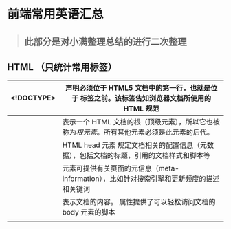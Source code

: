 # **前端常用英语汇总**

> ## 此部分是对小满整理总结的进行二次整理

## **HTML （只统计常用标签）**

| <!DOCTYPE> | 声明必须位于 HTML5 文档中的第一行，也就是位于 <html> 标签之前。该标签告知浏览器文档所使用的 HTML 规范 |
| ---------- | ------------------------------------------------------------ |
| <html>     | 表示一个 HTML 文档的根（顶级元素），所以它也被称为*根元素*。所有其他元素必须是此元素的后代。 |
| <head>     | HTML head 元素 规定文档相关的配置信息（元数据），包括文档的标题，引用的文档样式和脚本等 |
| <meta>     | 元素可提供有关页面的元信息（meta-information），比如针对搜索引擎和更新频度的描述和关键词 |
| <body>     | 表示文档的内容。 属性提供了可以轻松访问文档的 body 元素的脚本 |
| <title>    | 定义文档的标题，显示在浏览器的标题栏或标签页上。它只应该包含文本，若是包含有标签，则它包含的任何标签都将被忽略 |
| <style>    | 定义 HTML 文档的样式信息                                     |
| <link>     | 大多数时候都用来连接样式                                     |
| <header>   | 用于展示介绍性内容，通常包含一组介绍性的或是辅助导航的实用元素。它可能包含一些标题元素，但也可能包含其他元素，比如 Logo、搜索框、作者名称，等等 |
| <footer>   | 表示最近一个章节内容或者根节点元素的页脚。                   |
| <article>  | 元素表示文档、页面、应用或网站中的独立结构，其意在成为可独立分配的或可复用的结构，如在发布中，它可能是论坛帖子、杂志或新闻文章、博客、用户提交的评论、交互式组件，或者其他独立的内容项目 |
| <section>  | 表示 HTML 文档中一个通用独立章节，它没有更具体的语义元素来表示。一般来说会包含一个标题。 |
| <p>        | 表示文本的一个段落。该元素通常表现为一整块与相邻文本分离的文本，或以垂直的空白隔离或以首行缩进（块级元素） |
| <div>      | 是一个通用型的流内容容器，在不使用CSS其对内容或布局没有任何影响（块级元素） |
| <span>     | 元素是短语内容的通用行内容器，并没有任何特殊语义。(内联元素) |
| <img>      | 元素将一份图像嵌入文档                                       |
| <aside>    | 元素表示一个和其余页面内容几乎无关的部分，被认为是独立于该内容的一部分并且可以被单独的拆分出来而不会使整体受影响 |
| <audio>    | 元素用于在文档中嵌入音频内容                                 |
| <video>    | 元素用于在文档中嵌入视频内容                                 |
| <source>   | 标签为媒介元素（比如 <video> 和 <audio>）定义媒介资源        |
| <canvas>   | 元素可被用来通过 JavaScript（CanvasAPI 或 WebGL）绘制图形及图形动画 |
| <nav>      | 表示页面的一部分，其目的是在当前文档或其他文档中提供导航链接。导航部分的常见示例是菜单，目录和索引 |
| <ul>       | 表示一个内可含多个元素的无序列表或项目符号列表               |
| <ol>       | 表示有序列表，通常渲染为一个带编号的列表。                   |
| <li>       | 用于表示列表里的条目。                                       |
| <script>   | 用于嵌入或引用可执行脚本。                                   |
| <h1 - h6>  | 代表网页中的标题数字越小越大                                 |
| <a>        | 标签定义超链接，用于从一个页面链接到另一个页面。             |
| <b>        | 标签定义粗体的文本。                                         |
| <br/>      | 标签插入简单的换行符。                                       |
| <hr>       | 标签水平线                                                   |
| <iframe>   | 嵌套另一个网页                                               |
| <form>     | 用于创建供用户输入的 HTML 表单                               |
| <input>    | 表单输入元素                                                 |
| <textarea> | 文本域                                                       |
| <button>   | 定义按钮                                                     |
| <table>    | 定义表格                                                     |
| <tbody>    | 定义一段表格主体                                             |
| <thead>    | 定义表格的表头主体                                           |
| <tfoot>    | 定义表格的页脚                                               |
| <tr>       | 标签定义表格中的行                                           |
| <th>       | 标签定义 HTML 表格中的表头单元格                             |
| <td>       | 标签定义 HTML 表格中的标准单元格。                           |

## **Css (只统计常用的)**

| color                  | 定义颜色                                     |
| ---------------------- | -------------------------------------------- |
| opacity                | 检索或设置对象的不透明度                     |
| font-size              | 定义字体大小                                 |
| font-style             | 定义字体体风格例如斜体                       |
| font-weight            | 定义字体粗细                                 |
| font-family            | 嵌入字体                                     |
| text-indent            | 首行缩进                                     |
| text-align             | 水平对其方式                                 |
| text-overflow          | 文本溢出                                     |
| text-shadow            | 文本阴影                                     |
| white-space            | 处理换行和空格                               |
| line-height            | 行高                                         |
| background             | 定义背景                                     |
| background-color       | 指定背景颜色                                 |
| background-image       | 背景图片                                     |
| background-repeat      | 背景平铺排列                                 |
| background-position    | 背景定位                                     |
| background-attachment  | 背景是否固定                                 |
| border                 | 定义边框                                     |
| border-color           | 边框颜色                                     |
| border-radius          | 边框圆角                                     |
| border-style           | 边框样式                                     |
| border-image           | 边框图片                                     |
| box-shadow             | 阴影                                         |
| padding                | 内边距                                       |
| margin                 | 外边距                                       |
| width                  | 宽度                                         |
| height                 | 高度                                         |
| max-width min-width    | 最大宽度 最小宽度                            |
| max-height min-height  | 最大高度 最小高度                            |
| display flex           | 弹性盒                                       |
| flex-direction         | 调整主轴XY                                   |
| flex-wrap              | 换行                                         |
| justify-content        | 水平方位调整                                 |
| align-items            | 垂直方位调整                                 |
| flex-grow              | 调整比例                                     |
| flex-shrink            | flex 元素的收缩规则                          |
| flex-basis             | 指定 flex 元素在主轴方向上的初始大小         |
| flex                   | 三个属性合体flex-grow flex-shrink flex-basis |
| position               | 固定定位 相对定位 绝对定位 粘性定位          |
| left  top bottom right | 四个方位                                     |
| z-index                | 定位层级                                     |
| transform              | 旋转，缩放，倾斜或平移给定元素               |
| transition             | 动画过度                                     |
| animation              | 动画                                         |
| linear-gradient()      | 颜色渐变                                     |
| filter                 | 背景模糊 变色等                              |
| calc()                 | 计算函数                                     |
| overflow               | 内容溢出操作                                 |
| float                  | 浮动                                         |
| clear                  | 清除浮动                                     |
| 长度                   | px rem em vh vw cm mm pt pc ch ex            |

## **js (统计常用 API)**

| var let const                                                | 声明变量 |
| ------------------------------------------------------------ | -------- |
| if else                                                      | 条件语句 |
| switch case                                                  | 条件语句 |
| alert confirm prompt                                         | 弹框     |
| function                                                     | 函数     |
| for                                                          | 循环     |
| while                                                        | 循环     |
| break                                                        | 终止循环 |
| continue                                                     | 跳过循环 |
| 事件省略，在Vue3笔记(小满版本)中有详细整理                   |          |
| try catch                                                    | 异常捕获 |
| throw                                                        | 抛异常   |
| String Number Boolean Null Object Array Symbol BigInt undefined | 基本类型 |
| Promise then catch reject resolve all any race allSettled    | DOM      |
| window location screen history Navigator                     | BOM      |

### Node系列

| Node.nodeName                        | 返回节点名称                                                 |
| ------------------------------------ | ------------------------------------------------------------ |
| Node.nodeType                        | 返回节点类型的常数值                                         |
| Node.nodeValue                       | 返回Text或Comment节点的文本值                                |
| Node.textContent                     | 返回当前节点和它的所有后代节点的文本内容，可读写             |
| Node.baseURI                         | 返回当前网页的绝对路径                                       |
| Node.ownerDocument                   | 返回当前节点所在的顶层文档对象，即document                   |
| Node.nextSibling                     | 返回紧跟在当前节点后面的第一个兄弟节点                       |
| Node.previousSibling                 | 返回当前节点前面的、距离最近的一个兄弟节点                   |
| Node.parentNode                      | 返回当前节点的父节点                                         |
| Node.parentElement                   | 返回当前节点的父Element节点                                  |
| Node.childNodes                      | 返回当前节点的所有子节点                                     |
| Node.firstChild                      | 返回当前节点的第一个子节点                                   |
| Node.lastChild                       | 返回当前节点的最后一个子节点                                 |
| Node.isconnecoted                    | 返回一个布尔值，表示当前节点是否在文档之中                   |
| Node.appendChild(node)               | 向节点添加最后一个子节点                                     |
| Node.hasChildNodes()                 | 返回布尔值，表示当前节点是否有子节点                         |
| Node.cloneNode(true);                | 默认为false(克隆节点), true(克隆节点及其属性，以及后代)      |
| Node.insertBefore(newNode,oldNode)   | 在指定子节点之前插入新的子节点                               |
| Node.removeChild(node)               | 删除节点，在要删除节点的父节点上操作                         |
| Node.replaceChild(newChild,oldChild) | 替换节点                                                     |
| Node.contains(node)                  | 返回一个布尔值，表示参数节点是否为当前节点的后代节点。       |
| Node.compareDocumentPosition(node)   | 返回一个7个比特位的二进制值，表示参数节点和当前节点的关系    |
| Node.isEqualNode(node)               | 返回布尔值，用于检查两个节点是否相等。所谓相等的节点，指的是两个节点的类型相同、属性相同、子节点相同。 |
| Node.isSameNode(node)                | 返回一个布尔值，表示两个节点是否为同一个节点                 |
| Node.normalize()                     | 用于清理当前节点内部的所有Text节点。它会去除空的文本节点，并且将毗邻的文本节点合并成一个。 |
| Node.getRootNode()                   | 返回当前节点所在文档的根节点document，与ownerDocument属性的作用相同。 |
| Node.length                          | 返回 NodeList 实例包含的节点数量                             |
| Node.forEach(fn，this)               | 用于遍历 NodeList 的所有成员                                 |
| Node.item(index)                     | 接受一个整数值作为参数，表示成员的位置，返回该位置上的成员   |
| Node.keys()                          | 返回键名的遍历器                                             |
| Node.values()                        | 返回键值的遍历器                                             |
| Node.entries()                       | 返回的遍历器同时包含键名和键值的信息                         |

### parentNode接口

| Node.children          | 返回指定节点的所有Element子节点                              |
| ---------------------- | ------------------------------------------------------------ |
| Node.firstElementChild | 返回当前节点的第一个Element子节点                            |
| Node.lastElementChild  | 返回当前节点的最后一个Element子节点                          |
| Node.childElementCount | 返回当前节点所有Element子节点的数目                          |
| Node.append()          | 为当前节点追加一个或多个子节点，位置是最后一个元素子节点的后面。 |
| Node.prepend()         | 为当前节点追加一个或多个子节点，位置是第一个元素子节点的前面。 |

### ChildNode接口

| Node.remove()      | 用于从父节点移除当前节点                                     |
| ------------------ | ------------------------------------------------------------ |
| Node.before()      | 用于在当前节点的前面，插入一个或多个同级节点。两者拥有相同的父节点。 |
| Node.after()       | 用于在当前节点的后面，插入一个或多个同级节点，两者拥有相同的父节点 |
| Node.replaceWith() | 使用参数节点，替换当前节点                                   |

### document快捷方式

| document.defaultView       | 返回document对象所属的window对象  |
| -------------------------- | --------------------------------- |
| document.doctype           | 返回文档类型节点                  |
| document.documentElement   | 返回当前文档的根节点              |
| document.body              | 返回当前文档的<body>节点          |
| document.head              | 返回当前文档的<head>节点          |
| document.activeElement     | 返回当前文档中获得焦点的那个元素  |
| document.fullscreenElement | 返回当前以全屏状态展示的 DOM 元素 |

### 节点集合属性

| document.links       | 返回当前文档的所有a元素  |
| -------------------- | ------------------------ |
| document.forms       | 返回页面中所有表单元素   |
| document.images      | 返回页面中所有图片元素   |
| document.embeds      | 返回网页中所有嵌入对象   |
| document.scripts     | 返回当前文档的所有脚本   |
| document.styleSheets | 返回当前网页的所有样式表 |

### 文档静态信息属性

| document.documentURI  | 表示当前文档的网址                              |
| --------------------- | ----------------------------------------------- |
| document.URL          | 返回当前文档的网址                              |
| document.domain       | 返回当前文档的域名                              |
| document.lastModified | 返回当前文档最后修改的时间                      |
| document.location     | 返回location对象，提供当前文档的URL信息         |
| document.referrer     | 返回当前文档的访问来源                          |
| document.title        | 返回当前文档的标题                              |
| document.compatMode   | 返回浏览器处理文档的模式                        |
| document.characterSet | 返回渲染当前文档的字符集，比如UTF-8、ISO-8859-1 |

### 文档状态属性

| document.readyState      | 返回当前文档的状态                   |
| ------------------------ | ------------------------------------ |
| document.hidden          | 返回一个布尔值，表示当前页面是否可见 |
| document.visibilityState | 返回文档的可见状态                   |

### 其他属性

| document.cookie         | 用来操作Cookie                                             |
| ----------------------- | ---------------------------------------------------------- |
| document.designMode     | 控制当前文档是否可编辑，可读写                             |
| document.currentScript  | 返回当前脚本所在的那个 DOM 节点，即<script>元素的 DOM 节点 |
| document.implementation | 返回一个DOMImplementation对象                              |

### 元素特性相关属性

| Element.id         | 返回指定元素的id属性，可读写                                 |
| ------------------ | ------------------------------------------------------------ |
| Element.tagName    | 返回指定元素的大写标签名                                     |
| Element.dir        | 用于读写当前元素的文字方向                                   |
| Element.accessKey  | 用于读写分配给当前元素的快捷键                               |
| Element.draggble   | 返回一个布尔值，表示当前元素是否可拖动                       |
| Element.lang       | 返回当前元素的语言设置。该属性可读写                         |
| Elemnt.tabIndex    | 返回一个整数，表示当前元素在 Tab 键遍历时的顺序。该属性可读写。 |
| Element.title      | 用来读写当前元素的 HTML 属性title                            |
| Element.attributes | 返回当前元素节点的所有属性节点                               |
| Element.className  | 返回当前元素的class属性，可读写                              |
| Element.classList  | 返回当前元素节点的所有class集合                              |
| Element.innerHTML  | 返回该元素包含的HTML代码，可读写                             |
| Element.outerHTML  | 返回指定元素节点的所有HTML代码，包括它自身和包含的的所有子元素，可读写 |
| Element.dataset    | 返回元素节点中所有的data-*属性                               |

### 元素状态的相关属性

| Element.hidden            | 返回一个布尔值，表示当前元素的hidden属性，用来控制当前元素是否可见。该属性可读写 |
| ------------------------- | ------------------------------------------------------------ |
| Element.contentEditable   | 返回一个字符串，表示是否设置了contenteditable属性            |
| Element.iscontentEditable | 返回一布尔值，表示是否设置了contenteditable属性，只读        |

### 尺寸属性

| Element.clientHeight | 返回元素节点可见部分的高度                                   |
| -------------------- | ------------------------------------------------------------ |
| Element.clientWidth  | 返回元素节点可见部分的宽度                                   |
| Element.clientLeft   | 返回元素节点左边框的宽度                                     |
| Element.clientTop    | 返回元素节点顶部边框的宽度                                   |
| Element.scrollHeight | 返回元素节点的总高度                                         |
| Element.scrollWidth  | 返回元素节点的总宽度                                         |
| Element.scrollLeft   | 返回元素节点的水平滚动条向右滚动的像素数值,通过设置这个属性可以改变元素的滚动位置 |
| Element.scrollTop    | 返回元素节点的垂直滚动向下滚动的像素数值                     |
| Element.offsetParent | 返回最靠近当前元素的、并且 CSS 的position属性不等于static的上层元素 |
| Element.offsetHeight | 返回元素的垂直高度(包含border,padding)                       |
| Element.offsetWidth  | 返回元素的水平宽度(包含border,padding)                       |
| Element.offsetLeft   | 返回当前元素左上角相对于Element.offsetParent节点的垂直偏移   |
| Element.offsetTop    | 返回水平位移                                                 |
| Element.style        | 返回元素节点的行内样式                                       |
|                      |                                                              |

### 节点相关属性

| Element.children               | 包括当前元素节点的所有子元素               |
| ------------------------------ | ------------------------------------------ |
| Element.childElementCount      | 返回当前元素节点包含的子HTML元素节点的个数 |
| Element.firstElementChild      | 返回当前节点的第一个Element子节点          |
| Element.lastElementChild       | 返回当前节点的最后一个Element子节点        |
| Element.nextElementSibling     | 返回当前元素节点的下一个兄弟HTML元素节点   |
| Element.previousElementSibling | 返回当前元素节点的前一个兄弟HTML节点       |

### 属性方法

| Element.getAttribute()      | 读取指定属性                                     |
| --------------------------- | ------------------------------------------------ |
| Element.getAttributeNames() | 返回当前元素的所有属性名                         |
| Element.setAttribute()      | 设置指定属性                                     |
| Element.hasAttribute()      | 返回一个布尔值，表示当前元素节点是否有指定的属性 |
| Element.hasAttributes()     | 当前元素是否有属性                               |
| Element.removeAttribute()   | 移除指定属性                                     |

### 查找方法

| Element.querySelector()          | 接受 CSS 选择器作为参数，返回父元素的第一个匹配的子元素      |
| -------------------------------- | ------------------------------------------------------------ |
| Element.querySelectorAll()       | 接受 CSS 选择器作为参数，返回一个NodeList实例，包含所有匹配的子元素 |
| Element.getElementsByTagName()   | 返回一个HTMLCollection实例，成员是当前节点的所有匹配指定标签名的子元素节点 |
| Element.getElementsByClassName() | 返回一个HTMLCollection实例，成员是当前元素节点的所有具有指定 class 的子元素节点 |
| Element.closest()                | 接受一个 CSS 选择器作为参数，返回匹配该选择器的、最接近当前节点的一个祖先节点（包括当前节点本身） |

### 事件方法

| Element.addEventListener()    | 添加事件的回调函数 |
| ----------------------------- | ------------------ |
| Element.removeEventListener() | 移除事件监听函数   |
| Element.dispatchEvent()       | 触发事件           |

### 其他

| Element.matches()                                     | 返回一个布尔值，表示当前元素是否匹配给定的 CSS 选择器 |
| ----------------------------------------------------- | ----------------------------------------------------- |
| Element.scrollIntoView()                              | 滚动当前元素，进入浏览器的可见区域                    |
| Element.getBoundingClientRect()                       | 返回一个对象，包含top,left,right,bottom,width,height  |
| Element.getClientRects()                              | 返回当前元素在页面上形参的所有矩形                    |
| Element.insertAdjacentHTML(where, htmlString);        | 解析HTML字符串，然后将生成的节点插入DOM树的指定位置   |
| Element.insertAdjacentHTML('beforeBegin', htmlString) | 在该元素前插入                                        |
| Element.insertAdjacentHTML('afterBegin', htmlString)  | 在该元素第一个子元素前插入                            |
| Element.insertAdjacentHTML('beforeEnd', htmlString)   | 在该元素最后一个子元素后面插入                        |
| Element.insertAdjacentHTML('afterEnd', htmlString)    | 在该元素后插入                                        |
| Element.remove()                                      | 用于将当前元素节点从DOM中移除                         |
| Element.focus()                                       | 用于将当前页面的焦点，转移到指定元素上                |
| Element.blur()                                        | 用于将焦点从当前元素移除                              |

### 
